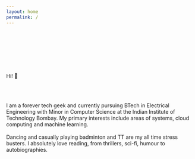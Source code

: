```yaml
---
layout: home
permalink: /
---
```


<p style="text-align: center; padding-bottom: 6em; padding-top: 1em;">

Hi! :wave:

<br>
<br>

<!-- I am an evolutionary ecologist working on understanding both ultimate and proximate causes of phenotypic variation within and across natural populations. This website is mostly about my science, but I also use it collect techy stuff that I find interesting or useful. Feel free to look around or <a id="link" href="mailto:{{ site.author.email | encode_email }}"> drop me a line </a> if you'd like to have a chat. -->
I am a forever tech geek and currently pursuing BTech in Electrical Engineering with Minor in Computer Science at the Indian Institute of Technology Bombay. My primary interests include areas of systems, cloud computing and machine learning.
<br>
<br>
Dancing and casually playing badminton and TT are my all time stress busters. I absolutely love reading, from thrillers, sci-fi, humour to autobiographies.
</p>